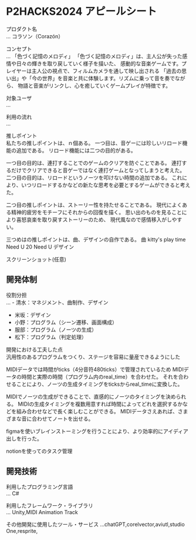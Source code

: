 # P2HACKS2024 アピールシート 

プロダクト名  
... コラソン（Corazón）

コンセプト  
...  「色づく記憶のメロディ」
「色づく記憶のメロディ」は、主人公が失った感情や日々の輝きを取り戻していく様子を描いた、
感動的な音楽ゲームです。プレイヤーは主人公の視点で、フィルムカメラを通して映し出される
「過去の思い出」や「今の世界」を音楽と共に体験します。リズムに乗って音を奏でながら、
物語と音楽がリンクし、心を癒していくゲームプレイが特徴です。

対象ユーザ  
...  

利用の流れ  
...  

推しポイント  
私たちの推しポイントは、ｎ個ある。
一つ目は、音ゲーには珍しいリロード機能の追加である。
リロード機能には二つの目的がある。

一つ目の目的は、連打することでのゲームのクリアを防ぐことである。
連打するだけでクリアできると音ゲーではなく連打ゲームとなってしまうと考えた。
二つ目の目的は、リロードというノーツを叩けない時間の追加である。
これにより、いつリロードするかなどの新たな思考を必要とするゲームができると考えた。

二つ目の推しポイントは、ストーリー性を持たせることである。
現代によくある精神的疲労をモチーフにそれからの回復を描く。
思い出のものを見ることにより喜怒哀楽を取り戻すストーリーのため、
現代風なので感情移入がしやすい。

三つめはの推しポイントは、曲、デザインの自作である。
曲
kitty's play time
Need U 20 Need U
デザイン


スクリーンショット(任意)  

## 開発体制  

役割分担  
...  - 清水：マネジメント、曲制作、デザイン
- 米坂：デザイン
- 小野：プログラム（シーン遷移、画面構成）
- 服部：プログラム（ノーツの生成）
- 松下：プログラム（判定処理）


開発における工夫した点  
汎用性のあるプログラムをつくり、ステージを容易に量産できるようにした

MIDIデータでは時間がticks（4分音符480ticks）で管理されているため
MIDIデータの時間と実際の時間（プログラム内のreal_time）を合わせた。
それを合わせることにより、ノーツの生成タイミングをticksからreal_timeに変換した。

MIDIでノーツの生成ができることで、直感的にノーツのタイミングを決められる。
MIDIの生成タイミングを複数用意すれば時間によってどれを選択するかなどを組み合わせなどで長く楽しむことができる。
MIDIデータさえあれば、さまざまな音に合わせてノートを出せる。

figmaを使いブレインストーミングを行うことにより、より効率的にアイディア出しを行った。

notionを使ってのタスク管理


## 開発技術 

利用したプログラミング言語  
...  C#

利用したフレームワーク・ライブラリ  
...  Unity,MIDI Animation Track

その他開発に使用したツール・サービス
...chatGPT,corelvector,aviutl,studio One,resprite,
